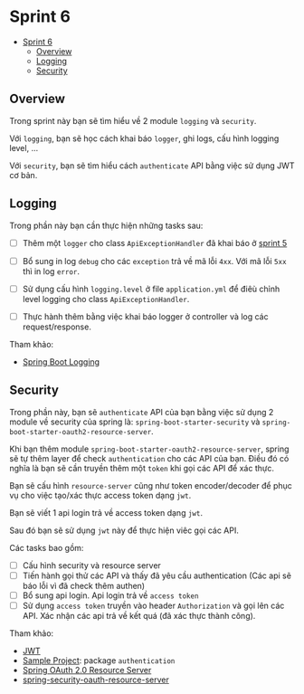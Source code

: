 # Sprint 6

<!-- TOC -->
* [Sprint 6](#sprint-6)
  * [Overview](#overview)
  * [Logging](#logging)
  * [Security](#security)
<!-- TOC -->

## Overview

Trong sprint này bạn sẽ tìm hiểu về 2 module `logging` và `security`.

Với `logging`, bạn sẽ học cách khai báo `logger`, ghi logs, cấu hình logging level, ...

Với `security`, bạn sẽ tìm hiểu cách `authenticate` API bằng việc sử dụng JWT cơ bản.

## Logging

Trong phần này bạn cần thực hiện những tasks sau:

- [ ] Thêm một `logger` cho class `ApiExceptionHandler` đã khai báo
  ở [sprint 5](../part_5_sprint_5/README.md#2-handling-exception-với-controladvice)

- [ ] Bổ sung in log `debug` cho các `exception` trả về mã lỗi `4xx`. Với mã lỗi `5xx` thì in log `error`.

- [ ] Sử dụng cấu hình `logging.level` ở file `application.yml` để điêù chỉnh level logging cho
  class `ApiExceptionHandler`.

- [ ] Thực hành thêm bằng việc khai báo logger ở controller và log các request/response.

Tham khảo:

- [Spring Boot Logging](https://www.baeldung.com/spring-boot-logging)

## Security

Trong phần này, bạn sẽ `authenticate` API của bạn bằng việc sử dụng 2 module về security của spring là:
`spring-boot-starter-security` và `spring-boot-starter-oauth2-resource-server`.

Khi bạn thêm module `spring-boot-starter-oauth2-resource-server`, spring sẽ tự thêm layer để check `authentication` cho
các
API của bạn. Điều đó có nghĩa là bạn sẽ cần truyền thêm một `token` khi gọi các API để xác thực.

Bạn sẽ cấu hình `resource-server` cũng như token encoder/decoder để phục vụ cho việc tạo/xác thực access token
dạng `jwt`.

Bạn sẽ viết 1 api login trả về access token dạng `jwt`.

Sau đó bạn sẽ sử dụng `jwt` này để thực hiện viêc gọi các API.

Các tasks bao gồm:

- [ ] Cấu hình security và resource server
- [ ] Tiến hành gọi thử các API và thấy đã yêu cầu authentication (Các api sẽ báo lỗi vì đã check thêm authen)
- [ ] Bổ sung api login. Api login trả về `access token`
- [ ] Sử dụng `access token` truyền vào header `Authorization` và gọi lên các API. Xác nhận các api trả về kết quá (đã
  xác thực thành công).

Tham khảo:

- [JWT](https://jwt.io/)
- [Sample Project](../../source/sample-project): package `authentication`
- [Spring OAuth 2.0 Resource Server](https://docs.spring.io/spring-security/reference/servlet/oauth2/resource-server/index.html)
- [spring-security-oauth-resource-server](https://www.baeldung.com/spring-security-oauth-resource-server)
